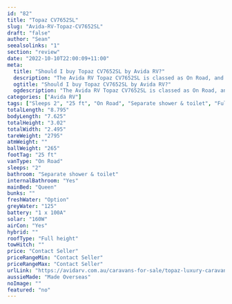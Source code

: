 ```yaml
---
id: "82"
title: "Topaz CV7652SL"
slug: "Avida-RV-Topaz-CV7652SL"
draft: "false"
author: "Sean"
seealsolinks: "1"
section: "review"
date: "2022-10-10T22:00:09+11:00"
meta:
  title: "Should I buy Topaz CV7652SL by Avida RV?"
  description: "The Avida RV Topaz CV7652SL is classed as On Road, and sleeps 2 people. It is Made Overseas and comes in at 25 ft. It generally has Separate shower & toilet."
  ogtitle: "Should I buy Topaz CV7652SL by Avida RV?"
  ogdescription: "The Avida RV Topaz CV7652SL is classed as On Road, and sleeps 2 people. It is Made Overseas and comes in at 25 ft. It generally has Separate shower & toilet."
categories: ["Avida RV"]
tags: ["Sleeps 2", "25 ft", "On Road", "Separate shower & toilet", "Full height", "Price Unknown"]
totalLength: "8.795"
bodyLength: "7.625"
totalHeight: "3.02"
totalWidth: "2.495"
tareWeight: "2795"
atmWeight: ""
ballWeight: "265"
footTag: "25 ft"
vanType: "On Road"
sleeps: "2"
bathroom: "Separate shower & toilet"
internalBathroom: "Yes"
mainBed: "Queen"
bunks: ""
freshWater: "Option"
greyWater: "125"
battery: "1 x 100A"
solar: "160W"
airCon: "Yes"
hybrid: ""
roofType: "Full height"
towHitch: ""
price: "Contact Seller"
priceRangeMin: "Contact Seller"
priceRangeMax: "Contact Seller"
urlLink: "https://avidarv.com.au/caravans-for-sale/topaz-luxury-caravan/"
aussieMade: "Made Overseas"
noImage: ""
featured: "no"
---
```

